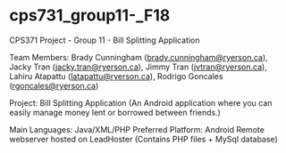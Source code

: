 # cps731_group11-_F18
CPS371 Project - Group 11 - Bill Splitting Application

Team Members: Brady Cunningham (brady.cunningham@ryerson.ca), Jacky Tran (jacky.tran@ryerson.ca), Jimmy Tran (jvtran@ryerson.ca), Lahiru Atapattu (latapattu@ryerson.ca), Rodrigo Goncales (rgoncales@ryerson.ca)
              
Project: Bill Splitting Application (An Android application where you can easily manage money lent or borrowed between friends.)
         
Main Languages: Java/XML/PHP
Preferred Platform: Android
Remote webserver hosted on LeadHoster (Contains PHP files + MySql database)

